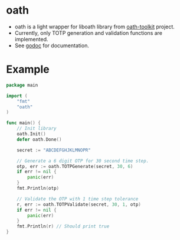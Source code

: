 oath
====

* oath is a light wrapper for liboath library from [oath-toolkit](http://www.nongnu.org/oath-toolkit) project.
* Currently, only TOTP generation and validation functions are implemented.
* See [godoc](http://godoc.org/github.com/tapir/oath) for documentation.

Example
=======
```go
package main

import (
	"fmt"
	"oath"
)

func main() {
	// Init library
	oath.Init()
	defer oath.Done()

	secret := "ABCDEFGHJKLMNOPR"

	// Generate a 6 digit OTP for 30 second time step.
	otp, err := oath.TOTPGenerate(secret, 30, 6)
	if err != nil {
		panic(err)
	}
	fmt.Println(otp)

	// Validate the OTP with 1 time step tolerance
	r, err := oath.TOTPValidate(secret, 30, 1, otp)
	if err != nil {
		panic(err)
	}
	fmt.Println(r) // Should print true
}
```
